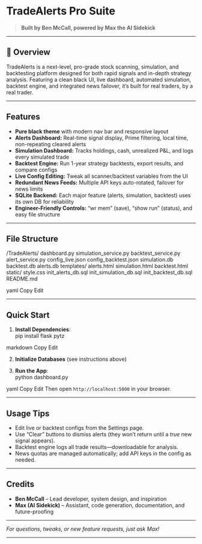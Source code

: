 # TradeAlerts Pro Suite

> **Built by Ben McCall, powered by Max the AI Sidekick**

---

## 🚀 Overview

TradeAlerts is a next-level, pro-grade stock scanning, simulation, and backtesting platform designed for both rapid signals and in-depth strategy analysis. Featuring a clean black UI, live dashboard, automated simulation, backtest engine, and integrated news failover, it’s built for real traders, by a real trader.

---

## Features

- **Pure black theme** with modern nav bar and responsive layout
- **Alerts Dashboard:** Real-time signal display, Prime filtering, local time, non-repeating cleared alerts
- **Simulation Dashboard:** Tracks holdings, cash, unrealized P&L, and logs every simulated trade
- **Backtest Engine:** Run 1-year strategy backtests, export results, and compare configs
- **Live Config Editing:** Tweak all scanner/backtest variables from the UI
- **Redundant News Feeds:** Multiple API keys auto-rotated, failover for news limits
- **SQLite Backend:** Each major feature (alerts, simulation, backtest) uses its own DB for reliability
- **Engineer-Friendly Controls:** “wr mem” (save), “show run” (status), and easy file structure

---

## File Structure

/TradeAlerts/
dashboard.py
simulation_service.py
backtest_service.py
alert_service.py
config_live.json
config_backtest.json
simulation.db
backtest.db
alerts.db
templates/
alerts.html
simulation.html
backtest.html
static/
style.css
init_alerts_db.sql
init_simulation_db.sql
init_backtest_db.sql
README.md

yaml
Copy
Edit

---

## Quick Start

1. **Install Dependencies**:  
pip install flask pytz

markdown
Copy
Edit

2. **Initialize Databases** (see instructions above)

3. **Run the App**:  
python dashboard.py

yaml
Copy
Edit
Then open `http://localhost:5000` in your browser.

---

## Usage Tips

- Edit live or backtest configs from the Settings page.
- Use “Clear” buttons to dismiss alerts (they won’t return until a *true* new signal appears).
- Backtest engine logs all trade results—downloadable for analysis.
- News quotas are managed automatically; add API keys in the config as needed.

---

## Credits

- **Ben McCall** – Lead developer, system design, and inspiration
- **Max (AI Sidekick)** – Assistant, code generation, documentation, and future-proofing

---

*For questions, tweaks, or new feature requests, just ask Max!*

---
